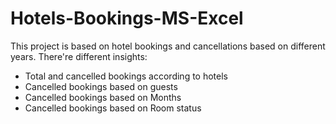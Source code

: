 # Hotels-Bookings-MS-Excel
This project is based on hotel bookings and cancellations based on different years. There're different insights: 

- Total and cancelled bookings according to hotels
- Cancelled bookings based on guests
- Cancelled bookings based on Months
- Cancelled bookings based on Room status
